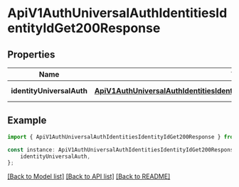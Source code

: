 # ApiV1AuthUniversalAuthIdentitiesIdentityIdGet200Response


## Properties

Name | Type | Description | Notes
------------ | ------------- | ------------- | -------------
**identityUniversalAuth** | [**ApiV1AuthUniversalAuthIdentitiesIdentityIdGet200ResponseIdentityUniversalAuth**](ApiV1AuthUniversalAuthIdentitiesIdentityIdGet200ResponseIdentityUniversalAuth.md) |  | [default to undefined]

## Example

```typescript
import { ApiV1AuthUniversalAuthIdentitiesIdentityIdGet200Response } from './api';

const instance: ApiV1AuthUniversalAuthIdentitiesIdentityIdGet200Response = {
    identityUniversalAuth,
};
```

[[Back to Model list]](../README.md#documentation-for-models) [[Back to API list]](../README.md#documentation-for-api-endpoints) [[Back to README]](../README.md)
